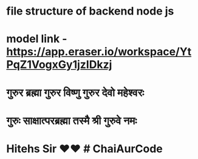 # file structure of backend node js

# model link - https://app.eraser.io/workspace/YtPqZ1VogxGy1jzIDkzj

# गुरुर ब्रह्मा गुरुर विष्णु गुरुर देवो महेश्वरः
# गुरुः साक्षात्परब्रह्मा तस्मै श्री गुरुवे नमः
  # Hitehs Sir ❤❤ # ChaiAurCode